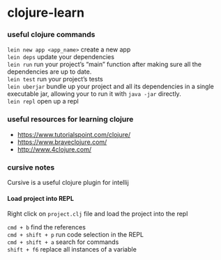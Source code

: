 # clojure-learn

### useful clojure commands

`lein new app <app_name>` create a new app <br>
`lein deps` update your dependencies <br>
`lein run` run your project’s “main” function after making sure all the dependencies are up to date. <br>
`lein test` run your project’s tests <br>
`lein uberjar` bundle up your project and all its dependencies in a single executable jar, allowing your to run it with `java -jar` directly. <br>
`lein repl` open up a repl <br>


### useful resources for learning clojure
- https://www.tutorialspoint.com/clojure/
- https://www.braveclojure.com/
- http://www.4clojure.com/


### cursive notes

Cursive is a useful clojure plugin for intellij

#### Load project into REPL
Right click on `project.clj` file and load the project into the repl

`cmd + b` find the references <br>
`cmd + shift + p` run code selection in the REPL <br>
`cmd + shift + a` search for commands <br>
`shift + f6` replace all instances of a variable <br>

